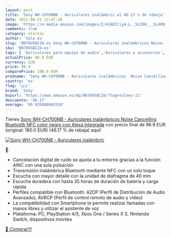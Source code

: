 ```yaml
---
layout: post
title: 'Sony WH-CH700NB - Auriculares inalámbric al 46.17 % de rebaja'
date: 2021-09-21 13:47:20
image: 'https://m.media-amazon.com/images/I/41AEZriyA-L._SL500_._SL400_.jpg'
comments: true
category: ofertas
author: 'tole.es'
slug: 'B078VGQCZ4-es Sony WH-CH700NB - Auriculares inalámbricos Noise...'
sku: 'B078VGQCZ4-es'
tags: [ 'Auriculares para equipo de audio','Auriculares y accesorios','Electrónica','alexa','sony', ]
actualPrice: 96.9 EUR
currency: EUR
price: 96.9
comparePrice: 180.0 EUR
prodname: 'Sony WH-CH700NB - Auriculares inalámbricos  Noise Cancelling  Bluetooth  NFC   color negro  con Alexa integrada'
country: 'es'
flag: '🇪🇸'
brand: 'Sony'
buyurl: 'https://www.amazon.es/dp/B078VGQCZ4/?tag=tolees-21'
descuento: '46.17'
average: '95.935068965518'
---
```


Tienes [Sony WH-CH700NB - Auriculares inalámbricos  Noise Cancelling  Bluetooth  NFC   color negro  con Alexa integrada](https://www.amazon.es/dp/B078VGQCZ4/?tag=tolees-21) con precio final de  96.9 EUR (original: 180.0 EUR) (46.17 %  de rebaja) aqui!

[![Sony WH-CH700NB - Auriculares inalámbric](https://m.media-amazon.com/images/I/41AEZriyA-L._SL500_._SL400_.jpg)](https://www.amazon.es/dp/B078VGQCZ4/?tag=tolees-21)

🔎:

- Cancelación digital de ruido se ajusta a tu entorno gracias a la función AINC con una sola pulsación
- Transmisión inalámbrica Bluetooth mediante NFC con un solo toque
- Escucha con mayor detalle con la unidad de diafragma de 40 mm
- Escucha duradera con hasta 35 horas de duración de batería y carga rápida
- Perfiles compatible con Bluetooth: A2DP (Perfil de Distribución de Audio Avanzado); AVRCP (Perfil de control remoto de audio y video)
- La compatibilidad con Smartphone te permite realizar llamadas con manos libres y utilizar el asistente de voz
- Plataforma: PC, PlayStation 4/5, Xbox One / Series X S, Nintendo Switch, dispositivos móviles

[🛒 Comprar!!!](https://www.amazon.es/dp/B078VGQCZ4/?tag=tolees-21)
